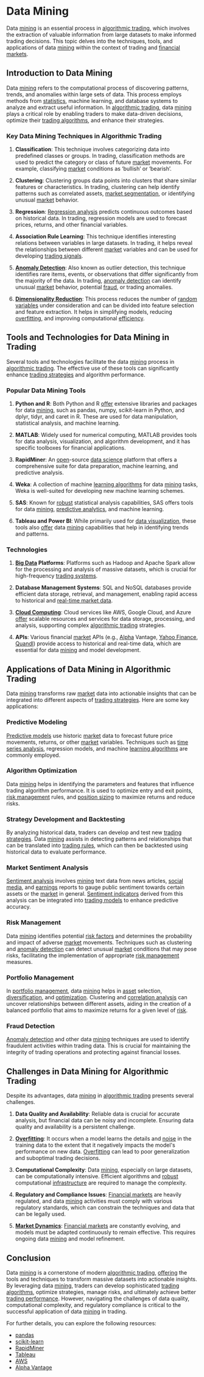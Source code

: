 # Data Mining

Data [mining](../m/mining.md) is an essential process in [algorithmic trading](../a/algorithmic_trading.md), which involves the extraction of valuable information from large datasets to make informed trading decisions. This topic delves into the techniques, tools, and applications of data [mining](../m/mining.md) within the context of trading and [financial markets](../f/financial_market.md). 

## Introduction to Data Mining

Data [mining](../m/mining.md) refers to the computational process of discovering patterns, trends, and anomalies within large sets of data. This process employs methods from [statistics](../s/statistics.md), machine learning, and database systems to analyze and extract useful information. In [algorithmic trading](../a/algorithmic_trading.md), data [mining](../m/mining.md) plays a critical role by enabling traders to make data-driven decisions, optimize their [trading algorithms](../t/trading_algorithms.md), and enhance their strategies.

### Key Data Mining Techniques in Algorithmic Trading

1. **Classification**: This technique involves categorizing data into predefined classes or groups. In trading, classification methods are used to predict the category or class of future [market](../m/market.md) movements. For example, classifying [market](../m/market.md) conditions as ‘bullish’ or ‘bearish’.

2. **Clustering**: Clustering groups data points into clusters that share similar features or characteristics. In trading, clustering can help identify patterns such as correlated assets, [market segmentation](../m/market_segmentation.md), or identifying unusual [market](../m/market.md) behavior.

3. **Regression**: [Regression analysis](../r/regression_analysis.md) predicts continuous outcomes based on historical data. In trading, regression models are used to forecast prices, returns, and other financial variables.

4. **Association Rule Learning**: This technique identifies interesting relations between variables in large datasets. In trading, it helps reveal the relationships between different [market](../m/market.md) variables and can be used for developing [trading signals](../t/trading_signals.md).

5. **[Anomaly Detection](../a/anomaly_detection.md)**: Also known as outlier detection, this technique identifies rare items, events, or observations that differ significantly from the majority of the data. In trading, [anomaly detection](../a/anomaly_detection.md) can identify unusual [market](../m/market.md) behavior, potential [fraud](../f/fraud.md), or trading anomalies.

6. **[Dimensionality Reduction](../d/dimensionality_reduction_in_trading.md)**: This process reduces the number of [random variables](../r/random_variables.md) under consideration and can be divided into feature selection and feature extraction. It helps in simplifying models, reducing [overfitting](../o/overfitting.md), and improving computational [efficiency](../e/efficiency.md).

## Tools and Technologies for Data Mining in Trading

Several tools and technologies facilitate the data [mining](../m/mining.md) process in [algorithmic trading](../a/algorithmic_trading.md). The effective use of these tools can significantly enhance [trading strategies](../t/trading_strategies.md) and algorithm performance.

### Popular Data Mining Tools

1. **Python and R**: Both Python and R [offer](../o/offer.md) extensive libraries and packages for data [mining](../m/mining.md), such as pandas, numpy, scikit-learn in Python, and dplyr, tidyr, and caret in R. These are used for data manipulation, statistical analysis, and machine learning.

2. **MATLAB**: Widely used for numerical computing, MATLAB provides tools for data analysis, visualization, and algorithm development, and it has specific toolboxes for financial applications.

3. **RapidMiner**: An [open](../o/open.md)-source [data science](../d/data_science_in_trading.md) platform that offers a comprehensive suite for data preparation, machine learning, and predictive analysis.

4. **Weka**: A collection of machine [learning algorithms](../l/learning_algorithms_in_trading.md) for data [mining](../m/mining.md) tasks, Weka is well-suited for developing new machine learning schemes.

5. **SAS**: Known for [robust](../r/robust.md) statistical analysis capabilities, SAS offers tools for data [mining](../m/mining.md), [predictive analytics](../p/predictive_analytics.md), and machine learning.

6. **Tableau and Power BI**: While primarily used for [data visualization](../d/data_visualization.md), these tools also [offer](../o/offer.md) data [mining](../m/mining.md) capabilities that help in identifying trends and patterns.

### Technologies

1. **[Big Data](../b/big_data_in_trading.md) Platforms**: Platforms such as Hadoop and Apache Spark allow for the processing and analysis of massive datasets, which is crucial for high-frequency [trading systems](../t/trading_systems.md).

2. **Database Management Systems**: SQL and NoSQL databases provide efficient data storage, retrieval, and management, enabling rapid access to historical and [real-time market data](../r/real-time_market_data.md).

3. **[Cloud Computing](../c/cloud_computing_in_trading.md)**: Cloud services like AWS, Google Cloud, and Azure [offer](../o/offer.md) scalable resources and services for data storage, processing, and analysis, supporting complex [algorithmic trading](../a/algorithmic_trading.md) strategies.

4. **APIs**: Various financial [market](../m/market.md) APIs (e.g., [Alpha](../a/alpha.md) Vantage, [Yahoo Finance](../y/yahoo_finance.md), [Quandl](../q/quandl.md)) provide access to historical and real-time data, which are essential for data [mining](../m/mining.md) and model development.

## Applications of Data Mining in Algorithmic Trading

Data [mining](../m/mining.md) transforms raw [market](../m/market.md) data into actionable insights that can be integrated into different aspects of [trading strategies](../t/trading_strategies.md). Here are some key applications:

### Predictive Modeling

[Predictive models](../p/predictive_models_in_trading.md) use historic [market](../m/market.md) data to forecast future price movements, returns, or other [market](../m/market.md) variables. Techniques such as [time series analysis](../t/time_series_analysis.md), regression models, and machine [learning algorithms](../l/learning_algorithms_in_trading.md) are commonly employed.

### Algorithm Optimization

Data [mining](../m/mining.md) helps in identifying the parameters and features that influence trading algorithm performance. It is used to optimize entry and exit points, [risk management](../r/risk_management.md) rules, and [position sizing](../p/position_sizing.md) to maximize returns and reduce risks.

### Strategy Development and Backtesting

By analyzing historical data, traders can develop and test new [trading strategies](../t/trading_strategies.md). Data [mining](../m/mining.md) assists in detecting patterns and relationships that can be translated into [trading rules](../t/trading_rules.md), which can then be backtested using historical data to evaluate performance.

### Market Sentiment Analysis

[Sentiment analysis](../s/sentiment_analysis.md) involves [mining](../m/mining.md) text data from news articles, [social media](../s/social_media.md), and [earnings](../e/earnings.md) reports to gauge public sentiment towards certain assets or the [market](../m/market.md) in general. [Sentiment indicators](../s/sentiment_indicators.md) derived from this analysis can be integrated into [trading models](../t/trading_models.md) to enhance predictive accuracy.

### Risk Management

Data [mining](../m/mining.md) identifies potential [risk factors](../r/risk_factors_in_trading.md) and determines the probability and impact of adverse [market](../m/market.md) movements. Techniques such as clustering and [anomaly detection](../a/anomaly_detection.md) can detect unusual [market](../m/market.md) conditions that may pose risks, facilitating the implementation of appropriate [risk management](../r/risk_management.md) measures.

### Portfolio Management

In [portfolio management](../p/portfolio_management.md), data [mining](../m/mining.md) helps in [asset](../a/asset.md) selection, [diversification](../d/diversification.md), and [optimization](../o/optimization.md). Clustering and [correlation analysis](../c/correlation_analysis.md) can uncover relationships between different assets, aiding in the creation of a balanced portfolio that aims to maximize returns for a given level of [risk](../r/risk.md).

### Fraud Detection

[Anomaly detection](../a/anomaly_detection.md) and other data [mining](../m/mining.md) techniques are used to identify fraudulent activities within trading data. This is crucial for maintaining the integrity of trading operations and protecting against financial losses.

## Challenges in Data Mining for Algorithmic Trading

Despite its advantages, data [mining](../m/mining.md) in [algorithmic trading](../a/algorithmic_trading.md) presents several challenges.

1. **Data Quality and Availability**: Reliable data is crucial for accurate analysis, but financial data can be noisy and incomplete. Ensuring data quality and availability is a persistent challenge.

2. **[Overfitting](../o/overfitting.md)**: It occurs when a model learns the details and [noise](../n/noise.md) in the training data to the extent that it negatively impacts the model's performance on new data. [Overfitting](../o/overfitting.md) can lead to poor generalization and suboptimal trading decisions.

3. **Computational Complexity**: Data [mining](../m/mining.md), especially on large datasets, can be computationally intensive. Efficient algorithms and [robust](../r/robust.md) computational [infrastructure](../i/infrastructure.md) are required to manage the complexity.

4. **Regulatory and Compliance Issues**: [Financial markets](../f/financial_market.md) are heavily regulated, and data [mining](../m/mining.md) activities must comply with various regulatory standards, which can constrain the techniques and data that can be legally used.

5. **[Market Dynamics](../m/market_dynamics.md)**: [Financial markets](../f/financial_market.md) are constantly evolving, and models must be adapted continuously to remain effective. This requires ongoing data [mining](../m/mining.md) and model refinement.

## Conclusion

Data [mining](../m/mining.md) is a cornerstone of modern [algorithmic trading](../a/algorithmic_trading.md), [offering](../o/offering.md) the tools and techniques to transform massive datasets into actionable insights. By leveraging data [mining](../m/mining.md), traders can develop sophisticated [trading algorithms](../t/trading_algorithms.md), optimize strategies, manage risks, and ultimately achieve better [trading performance](../t/trading_performance.md). However, navigating the challenges of data quality, computational complexity, and regulatory compliance is critical to the successful application of data [mining](../m/mining.md) in trading.

For further details, you can explore the following resources:
- [pandas](https://pandas.pydata.org/)
- [scikit-learn](https://scikit-learn.org/)
- [RapidMiner](https://rapidminer.com/)
- [Tableau](https://www.tableau.com/)
- [AWS](https://aws.amazon.com/)
- [Alpha Vantage](https://www.alphavantage.co/)

